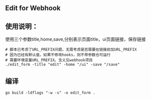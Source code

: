 ## Edit for Webhook

## 使用说明：
使用三个参数title,home,save,分别表示页面title，ui页面链接，保存链接
```shell
# 脚本已考虑了URL_PREFIX问题，无需考虑是否需要在链接前加URL_PREFIX
# 因为已经有默认值，如果不修改hooks，则不带参数也可运行
# 需要环境变量URL_PREFIX。含义见webhook项目
./edit_form -title "edit" -home "/ui" -save "/save"
```

## 编译
```shell
go build -ldflags "-w -s" -o edit_form .
```
